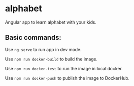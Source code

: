 # alphabet

Angular app to learn alphabet with your kids.

## Basic commands:

Use `ng serve` to run app in dev mode.

Use `npm run docker-build` to build the image.

Use `npm run docker-test` to run the image in local docker.

Use `npm run docker-push` to publish the image to DockerHub.
